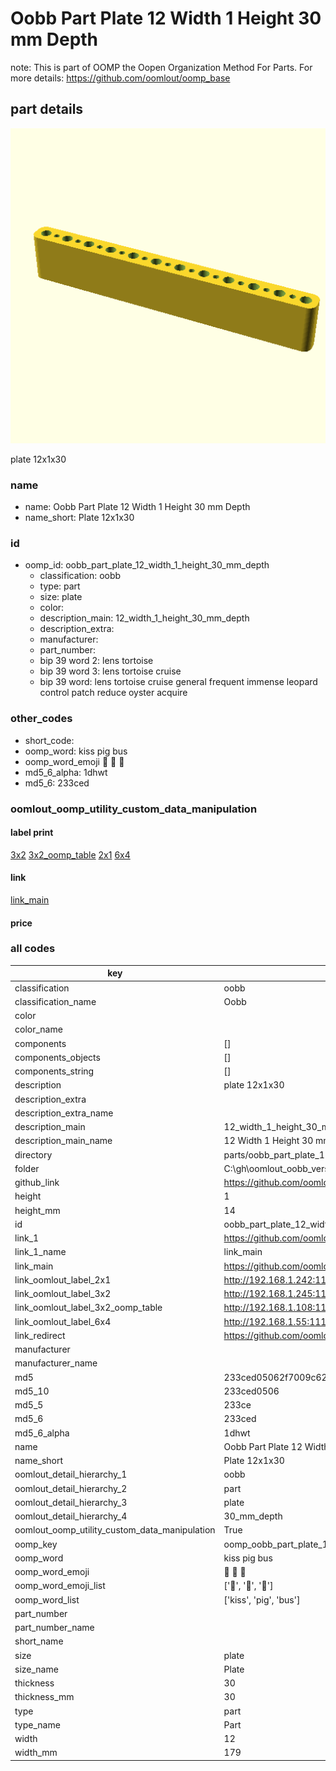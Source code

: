# Oobb Part Plate 12 Width 1 Height 30 mm Depth  

note: This is part of OOMP the Oopen Organization Method For Parts. For more details: https://github.com/oomlout/oomp_base

##  part details
  

[![](3dpr.png)](3dpr.png)

plate 12x1x30



### name
* name: Oobb Part Plate 12 Width 1 Height 30 mm Depth
* name_short: Plate 12x1x30 
### id
* oomp_id: oobb_part_plate_12_width_1_height_30_mm_depth
  * classification: oobb
  * type: part
  * size: plate
  * color: 
  * description_main: 12_width_1_height_30_mm_depth
  * description_extra: 
  * manufacturer: 
  * part_number: 
  * bip 39 word 2: lens tortoise
  * bip 39 word 3: lens tortoise cruise
  * bip 39 word: lens tortoise cruise general frequent immense leopard control patch reduce oyster acquire

### other_codes
* short_code: 
* oomp_word: kiss pig bus
* oomp_word_emoji :kiss: :pig: :bus:
* md5_6_alpha: 1dhwt
* md5_6: 233ced






### oomlout_oomp_utility_custom_data_manipulation
#### label print
[3x2](http://192.168.1.245:1112/?label=oomp%201dhwt)
[3x2_oomp_table](http://192.168.1.108:1112/?label=oomp%201dhwt)
[2x1](http://192.168.1.242:1112/?label=oomp%201dhwt)
[6x4](http://192.168.1.55:1112/?label=oomp%201dhwt)    

#### link

[link_main](https://github.com/oomlout/oomlout_oobb_version_4_generated_parts/tree/main/navigation_oomp/oobb/part/plate/12_width_1_height_30_mm_depth/part)                              

#### price







### all codes 
| key | value |  
| --- | --- |  
| classification | oobb |  
| classification_name | Oobb |  
| color |  |  
| color_name |  |  
| components | [] |  
| components_objects | [] |  
| components_string | [] |  
| description | plate 12x1x30 |  
| description_extra |  |  
| description_extra_name |  |  
| description_main | 12_width_1_height_30_mm_depth |  
| description_main_name | 12 Width 1 Height 30 mm Depth |  
| directory | parts/oobb_part_plate_12_width_1_height_30_mm_depth |  
| folder | C:\gh\oomlout_oobb_version_4_generated_parts\parts\oobb_part_plate_12_width_1_height_30_mm_depth |  
| github_link | https://github.com/oomlout/oomlout_oomp_part_src/tree/main/parts/oobb_part_plate_12_width_1_height_30_mm_depth |  
| height | 1 |  
| height_mm | 14 |  
| id | oobb_part_plate_12_width_1_height_30_mm_depth |  
| link_1 | https://github.com/oomlout/oomlout_oobb_version_4_generated_parts/tree/main/navigation_oomp/oobb/part/plate/12_width_1_height_30_mm_depth/part |  
| link_1_name | link_main |  
| link_main | https://github.com/oomlout/oomlout_oobb_version_4_generated_parts/tree/main/navigation_oomp/oobb/part/plate/12_width_1_height_30_mm_depth/part |  
| link_oomlout_label_2x1 | http://192.168.1.242:1112/?label=oomp%201dhwt |  
| link_oomlout_label_3x2 | http://192.168.1.245:1112/?label=oomp%201dhwt |  
| link_oomlout_label_3x2_oomp_table | http://192.168.1.108:1112/?label=oomp%201dhwt |  
| link_oomlout_label_6x4 | http://192.168.1.55:1112/?label=oomp%201dhwt |  
| link_redirect | https://github.com/oomlout/oomlout_oobb_version_4_generated_parts/tree/main/parts/oobb_plate_12_01_30 |  
| manufacturer |  |  
| manufacturer_name |  |  
| md5 | 233ced05062f7009c62e560c69796401 |  
| md5_10 | 233ced0506 |  
| md5_5 | 233ce |  
| md5_6 | 233ced |  
| md5_6_alpha | 1dhwt |  
| name | Oobb Part Plate 12 Width 1 Height 30 mm Depth |  
| name_short | Plate 12x1x30  |  
| oomlout_detail_hierarchy_1 | oobb |  
| oomlout_detail_hierarchy_2 | part |  
| oomlout_detail_hierarchy_3 | plate |  
| oomlout_detail_hierarchy_4 | 30_mm_depth |  
| oomlout_oomp_utility_custom_data_manipulation | True |  
| oomp_key | oomp_oobb_part_plate_12_width_1_height_30_mm_depth |  
| oomp_word | kiss pig bus |  
| oomp_word_emoji | :kiss: :pig: :bus: |  
| oomp_word_emoji_list | [':kiss:', ':pig:', ':bus:'] |  
| oomp_word_list | ['kiss', 'pig', 'bus'] |  
| part_number |  |  
| part_number_name |  |  
| short_name |  |  
| size | plate |  
| size_name | Plate |  
| thickness | 30 |  
| thickness_mm | 30 |  
| type | part |  
| type_name | Part |  
| width | 12 |  
| width_mm | 179 |  
